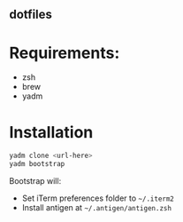 dotfiles
--------

# Requirements:

- zsh
- brew
- yadm

# Installation

```bash
yadm clone <url-here>
yadm bootstrap
```

Bootstrap will:

- Set iTerm preferences folder to `~/.iterm2`
- Install antigen at `~/.antigen/antigen.zsh`
